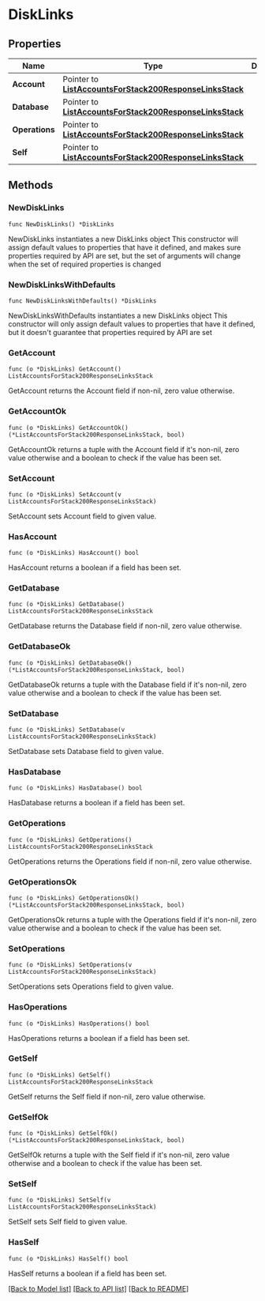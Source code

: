 # DiskLinks

## Properties

Name | Type | Description | Notes
------------ | ------------- | ------------- | -------------
**Account** | Pointer to [**ListAccountsForStack200ResponseLinksStack**](ListAccountsForStack200ResponseLinksStack.md) |  | [optional] 
**Database** | Pointer to [**ListAccountsForStack200ResponseLinksStack**](ListAccountsForStack200ResponseLinksStack.md) |  | [optional] 
**Operations** | Pointer to [**ListAccountsForStack200ResponseLinksStack**](ListAccountsForStack200ResponseLinksStack.md) |  | [optional] 
**Self** | Pointer to [**ListAccountsForStack200ResponseLinksStack**](ListAccountsForStack200ResponseLinksStack.md) |  | [optional] 

## Methods

### NewDiskLinks

`func NewDiskLinks() *DiskLinks`

NewDiskLinks instantiates a new DiskLinks object
This constructor will assign default values to properties that have it defined,
and makes sure properties required by API are set, but the set of arguments
will change when the set of required properties is changed

### NewDiskLinksWithDefaults

`func NewDiskLinksWithDefaults() *DiskLinks`

NewDiskLinksWithDefaults instantiates a new DiskLinks object
This constructor will only assign default values to properties that have it defined,
but it doesn't guarantee that properties required by API are set

### GetAccount

`func (o *DiskLinks) GetAccount() ListAccountsForStack200ResponseLinksStack`

GetAccount returns the Account field if non-nil, zero value otherwise.

### GetAccountOk

`func (o *DiskLinks) GetAccountOk() (*ListAccountsForStack200ResponseLinksStack, bool)`

GetAccountOk returns a tuple with the Account field if it's non-nil, zero value otherwise
and a boolean to check if the value has been set.

### SetAccount

`func (o *DiskLinks) SetAccount(v ListAccountsForStack200ResponseLinksStack)`

SetAccount sets Account field to given value.

### HasAccount

`func (o *DiskLinks) HasAccount() bool`

HasAccount returns a boolean if a field has been set.

### GetDatabase

`func (o *DiskLinks) GetDatabase() ListAccountsForStack200ResponseLinksStack`

GetDatabase returns the Database field if non-nil, zero value otherwise.

### GetDatabaseOk

`func (o *DiskLinks) GetDatabaseOk() (*ListAccountsForStack200ResponseLinksStack, bool)`

GetDatabaseOk returns a tuple with the Database field if it's non-nil, zero value otherwise
and a boolean to check if the value has been set.

### SetDatabase

`func (o *DiskLinks) SetDatabase(v ListAccountsForStack200ResponseLinksStack)`

SetDatabase sets Database field to given value.

### HasDatabase

`func (o *DiskLinks) HasDatabase() bool`

HasDatabase returns a boolean if a field has been set.

### GetOperations

`func (o *DiskLinks) GetOperations() ListAccountsForStack200ResponseLinksStack`

GetOperations returns the Operations field if non-nil, zero value otherwise.

### GetOperationsOk

`func (o *DiskLinks) GetOperationsOk() (*ListAccountsForStack200ResponseLinksStack, bool)`

GetOperationsOk returns a tuple with the Operations field if it's non-nil, zero value otherwise
and a boolean to check if the value has been set.

### SetOperations

`func (o *DiskLinks) SetOperations(v ListAccountsForStack200ResponseLinksStack)`

SetOperations sets Operations field to given value.

### HasOperations

`func (o *DiskLinks) HasOperations() bool`

HasOperations returns a boolean if a field has been set.

### GetSelf

`func (o *DiskLinks) GetSelf() ListAccountsForStack200ResponseLinksStack`

GetSelf returns the Self field if non-nil, zero value otherwise.

### GetSelfOk

`func (o *DiskLinks) GetSelfOk() (*ListAccountsForStack200ResponseLinksStack, bool)`

GetSelfOk returns a tuple with the Self field if it's non-nil, zero value otherwise
and a boolean to check if the value has been set.

### SetSelf

`func (o *DiskLinks) SetSelf(v ListAccountsForStack200ResponseLinksStack)`

SetSelf sets Self field to given value.

### HasSelf

`func (o *DiskLinks) HasSelf() bool`

HasSelf returns a boolean if a field has been set.


[[Back to Model list]](../README.md#documentation-for-models) [[Back to API list]](../README.md#documentation-for-api-endpoints) [[Back to README]](../README.md)


